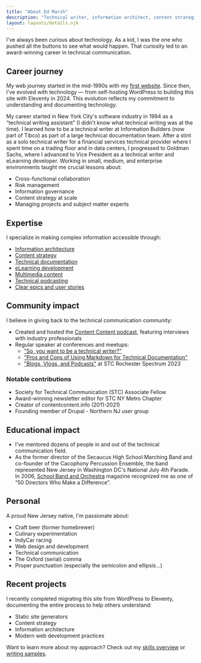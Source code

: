 ```yaml
---
title: "About Ed Marsh"
description: "Technical writer, information architect, content strategist, and community builder with over two decades of experience in making complex information accessible."
layout: layouts/details.njk
---
```


I've always been curious about technology. As a kid, I was the one who pushed all the buttons to see what would happen. That curiosity led to an award-winning career in technical communication.

## Career journey

My web journey started in the mid-1990s with my [first website](https://web.archive.org/web/19991008110914/http://www.geocities.com/SoHo/Cafe/8299/frameset.html). Since then, I've evolved with technology &mdash; from self-hosting WordPress to building this site with Eleventy in 2024. This evolution reflects my commitment to understanding and documenting technology.

My career started in New York City's software industry in 1994 as a &ldquo;technical writing assistant&rdquo; (I didn't know what technical writing was at the time). I learned how to be a technical writer at Information Builders (now part of Tibco) as part of a large technical documentation team. After a stint as a solo technical writer for a financial services technical provider where I spent time on a trading floor and in data centers, I progressed to Goldman Sachs, where I advanced to Vice President as a technical writer and eLearning developer. Working in small, medium, and enterprise environments taught me crucial lessons about:

- Cross-functional collaboration
- Risk management
- Information governance
- Content strategy at scale
- Managing projects and subject matter experts

## Expertise

I specialize in making complex information accessible through:

- [Information architecture](/skills/information-architecture/)
- [Content strategy](/skills/content-strategy/)
- [Technical documentation](/skills/technical-writing/)
- [eLearning development](/skills/elearning/)
- [Multimedia content](/skills/multimedia/)
- [Technical podcasting](/skills/podcasting/)
- [Clear epics and user stories](/skills/agile/)

## Community impact

I believe in giving back to the technical communication community:

- Created and hosted the [Content Content podcast](/podcasts/), featuring interviews with industry professionals
- Regular speaker at conferences and meetups:
  - ["So, you want to be a technical writer?"](https://www.brighttalk.com/webcast/9273/608187)
  - ["Pros and Cons of Using Markdown for Technical Documentation"](https://www.brighttalk.com/webcast/9273/608016)
  - ["Blogs, Vlogs, and Podcasts"](https://stc-rochester.org/conference-session-descriptions/) at STC Rochester Spectrum 2023

### Notable contributions

- Society for Technical Communication (STC) Associate Fellow
- Award-winning newsletter editor for STC NY Metro Chapter
- Creator of contentcontent.info (2011-2021)
- Founding member of Drupal - Northern NJ user group

## Educational impact

- I've mentored dozens of people in and out of the technical communication field.
- As the former director of the Secaucus High School Marching Band and co-founder of the Cacophony Percussion Ensemble, the band represented New Jersey in Washington DC's National July 4th Parade. In 2006, [School Band and Orchestra](http://www.sbomagazine.com/) magazine recognized me as one of &ldquo;50 Directors Who Make a Difference&rdquo;.

## Personal

A proud New Jersey native, I'm passionate about:

- Craft beer (former homebrewer)
- Culinary experimentation
- IndyCar racing
- Web design and development
- Technical communication
- The Oxford (serial) comma
- Proper punctuation (especially the semicolon and ellipsis&hellip;)

## Recent projects

I recently completed migrating this site from WordPress to Eleventy, documenting the entire process to help others understand:

- Static site generators
- Content strategy
- Information architecture
- Modern web development practices

Want to learn more about my approach? Check out my [skills overview](/skills/) or [writing samples](/technical-writing-examples/).
